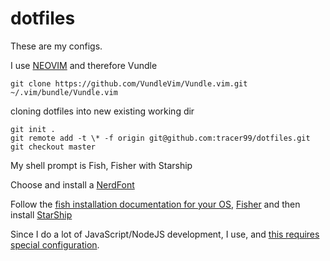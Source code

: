 # dotfiles
These are my configs.

I use [NEOVIM](https://github.com/neovim/neovim/wiki/Installing-Neovim) and therefore Vundle

```
git clone https://github.com/VundleVim/Vundle.vim.git ~/.vim/bundle/Vundle.vim
```

cloning dotfiles into new existing working dir

```
git init .
git remote add -t \* -f origin git@github.com:tracer99/dotfiles.git
git checkout master
```

My shell prompt is Fish, Fisher with Starship

Choose and install a [NerdFont](https://www.nerdfonts.com/font-downloads)

Follow the [fish installation documentation for your OS](https://fishshell.com/), [Fisher](https://github.com/jorgebucaran/fisher) and then install [StarShip](https://starship.rs/)

Since I do a lot of JavaScript/NodeJS development, I use, and [this requires special configuration](https://eshlox.net/2019/01/27/how-to-use-nvm-with-fish-shell). 
